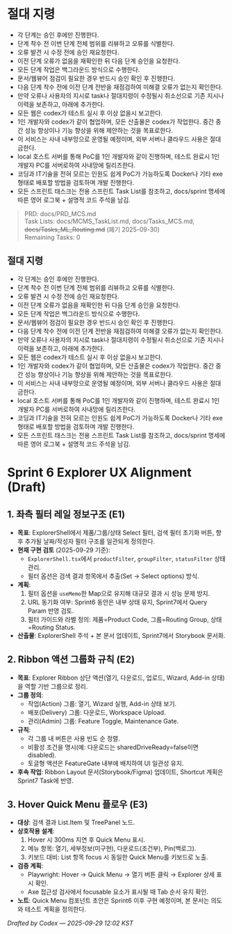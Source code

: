 # 절대 지령
- 각 단계는 승인 후에만 진행한다.
- 단계 착수 전 이번 단계 전체 범위를 리뷰하고 오류를 식별한다.
- 오류 발견 시 수정 전에 승인 재요청한다.
- 이전 단계 오류가 없음을 재확인한 뒤 다음 단계 승인을 요청한다.
- 모든 단계 작업은 백그라운드 방식으로 수행한다.
- 문서/웹뷰어 점검이 필요한 경우 반드시 승인 확인 후 진행한다.
- 다음 단계 착수 전에 이전 단계 전반을 재점검하여 미해결 오류가 없는지 확인한다.
- 만약 오류나 사용자의 지시로 task나 절대지령이 수정될시 취소선으로 기존 지시나 이력을 보존하고, 아래에 추가한다.
- 모든 웹은 codex가 테스트 실시 후 이상 없을시 보고한다.
- 1인 개발자와 codex가 같이 협업하며, 모든 산출물은 codex가 작업한다. 중간 중간 성능 향상이나 기능 향상을 위해 제안하는 것을 목표로한다.
- 이 서비스는 사내 내부망으로 운영될 예정이며, 외부 서버나 클라우드 사용은 절대 금한다.
- local 호스트 서버를 통해 PoC를 1인 개발자와 같이 진행하며, 테스트 완료시 1인 개발자 PC를 서버로하여 사내망에 릴리즈한다.
- 코딩과 IT기술을 전혀 모르는 인원도 쉽게 PoC가 가능하도록 Docker나 기타 exe 형태로 배포할 방법을 검토하며 개발 진행한다.
- 모든 스프린트 태스크는 전용 스프린트 Task List를 참조하고, docs/sprint 명세에 따른 영어 로그북 + 설명적 코드 주석을 남김.

> PRD: docs/PRD_MCS.md  
> Task Lists: docs/MCMS_TaskList.md, docs/Tasks_MCS.md, ~~docs/Tasks_ML_Routing.md~~ (폐기 2025-09-30)  
> Remaining Tasks: 0

## 절대 지령
- 각 단계는 승인 후에만 진행한다.
- 단계 착수 전 이번 단계 전체 범위를 리뷰하고 오류를 식별한다.
- 오류 발견 시 수정 전에 승인 재요청한다.
- 이전 단계 오류가 없음을 재확인한 뒤 다음 단계 승인을 요청한다.
- 모든 단계 작업은 백그라운드 방식으로 수행한다.
- 문서/웹뷰어 점검이 필요한 경우 반드시 승인 확인 후 진행한다.
- 다음 단계 착수 전에 이전 단계 전반을 재점검하여 미해결 오류가 없는지 확인한다.
- 만약 오류나 사용자의 지시로 task나 절대지령이 수정될시 취소선으로 기존 지시나 이력을 보존하고, 아래에 추가한다.
- 모든 웹은 codex가 테스트 실시 후 이상 없을시 보고한다.
- 1인 개발자와 codex가 같이 협업하며, 모든 산출물은 codex가 작업한다. 중간 중간 성능 향상이나 기능 향상을 위해 제안하는 것을 목표로한다.
- 이 서비스는 사내 내부망으로 운영될 예정이며, 외부 서버나 클라우드 사용은 절대 금한다.
- local 호스트 서버를 통해 PoC를 1인 개발자와 같이 진행하며, 테스트 완료시 1인 개발자 PC를 서버로하여 사내망에 릴리즈한다.
- 코딩과 IT기술을 전혀 모르는 인원도 쉽게 PoC가 가능하도록 Docker나 기타 exe 형태로 배포할 방법을 검토하며 개발 진행한다.
- 모든 스프린트 태스크는 전용 스프린트 Task List를 참조하고, docs/sprint 명세에 따른 영어 로그북 + 설명적 코드 주석을 남김.
# Sprint 6 Explorer UX Alignment (Draft)

## 1. 좌측 필터 레일 정보구조 (E1)
- **목표**: ExplorerShell에서 제품/그룹/상태 Select 필터, 검색 필터 초기화 버튼, 향후 추가될 날짜/작성자 필터 구조를 일관되게 정의한다.
- **현재 구현 검토** (2025-09-29 기준):
  - `ExplorerShell.tsx`에서 `productFilter`, `groupFilter`, `statusFilter` 상태 관리.
  - 필터 옵션은 검색 결과 항목에서 추출(Set → Select options) 방식.
- **계획**:
  1. 필터 옵션을 `useMemo`한 Map으로 유지해 대규모 결과 시 성능 문제 방지.
  2. URL 동기화 여부: Sprint6 동안은 내부 상태 유지, Sprint7에서 Query Param 반영 검토.
  3. 필터 가이드와 라벨 정의: 제품=Product Code, 그룹=Routing Group, 상태=Routing Status.
- **산출물**: ExplorerShell 주석 + 본 문서 업데이트, Sprint7에서 Storybook 문서화.

## 2. Ribbon 액션 그룹화 규칙 (E2)
- **목표**: Explorer Ribbon 상단 액션(열기, 다운로드, 업로드, Wizard, Add-in 상태)을 역할 기반 그룹으로 정리.
- **그룹 정의**:
  - 작업(Action) 그룹: 열기, Wizard 실행, Add-in 상태 보기.
  - 배포(Delivery) 그룹: 다운로드, Workspace Upload.
  - 관리(Admin) 그룹: Feature Toggle, Maintenance Gate.
- **규칙**:
  - 각 그룹 내 버튼은 사용 빈도 순 정렬.
  - 비활성 조건을 명시(예: 다운로드는 sharedDriveReady=false이면 disabled).
  - 토글형 액션은 FeatureGate 내부에 배치하여 UI 일관성 유지.
- **후속 작업**: Ribbon Layout 문서(Storybook/Figma) 업데이트, Shortcut 계획은 Sprint7 Task에 반영.

## 3. Hover Quick Menu 플로우 (E3)
- **대상**: 검색 결과 List.Item 및 TreePanel 노드.
- **상호작용 설계**:
  1. Hover 시 300ms 지연 후 Quick Menu 표시.
  2. 메뉴 항목: 열기, 세부정보(미구현), 다운로드(조건부), Pin(백로그).
  3. 키보드 대비: List 항목 focus 시 동일한 Quick Menu를 키보드로 노출.
- **검증 계획**:
  - Playwright: Hover → Quick Menu → 열기 버튼 클릭 → Explorer 상세 표시 확인.
  - Axe 접근성 검사에서 focusable 요소가 표시될 때 Tab 순서 유지 확인.
- **노트**: Quick Menu 컴포넌트 초안은 Sprint6 이후 구현 예정이며, 본 문서는 의도와 테스트 계획을 정의한다.

*Drafted by Codex — 2025-09-29 12:02 KST*

